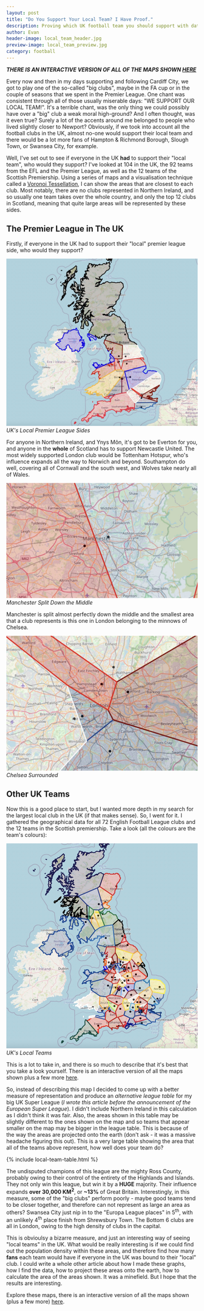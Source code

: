 ```yaml
---
layout: post
title: "Do You Support Your Local Team? I Have Proof."
description: Proving which UK football team you should support with data. 
author: Evan
header-image: local_team_header.jpg
preview-image: local_team_preview.jpg
category: football
---
```

***THERE IS AN INTERACTIVE VERSION OF ALL OF THE MAPS SHOWN <a href='{{ site.baseurl }}/closest-teams' target = '_blank'>HERE</a>***

Every now and then in my days supporting and following Cardiff City, we got to play one of the so-called "big clubs", maybe in the FA cup or in the couple of seasons that we spent in the Premier League. One chant was consistent through all of those usually miserable days: "WE SUPPORT OUR LOCAL TEAM!". It's a terrible chant, was the only thing we could possibly have over a "big" club a weak moral high-ground? And I often thought, was it even true? Surely a lot of the accents around me belonged to people who lived slightly closer to Newport? Obviously, if we took into account all the football clubs in the UK, almost no-one would support their local team and there would be a lot more fans of Hampton & Richmond Borough, Slough Town, or Swansea City, for example. 

Well, I've set out to see if everyone in the UK **had** to support their "local team", who would they support? I've looked at 104 in the UK, the 92 teams from the EFL and the Premier League, as well as the 12 teams of the Scottish Premiership. Using a series of maps and a visualisation technique called a <a href = 'https://en.wikipedia.org/wiki/Voronoi_diagram' target = '_blank'>Voronoi Tessellation</a>, I can show the areas that are closest to each club. Most notably, there are no clubs represented in Northern Ireland, and so usually one team takes over the whole country, and only the top 12 clubs in Scotland, meaning that quite large areas will be represented by these sides.

## The Premier League in The UK

Firstly, if everyone in the UK had to support their "local" premier league side, who would they support? 

![UK Local Premier League Sides](/assets/img/premier_league_uk.jpg)*UK's Local Premier League Sides*

For anyone in Northern Ireland, and Ynys Môn, it's got to be Everton for you, and anyone in the **whole** of Scotland has to support Newcastle United. The most widely supported London club would be Tottenham Hotspur, who's influence expands all the way to Norwich and beyond. Southampton do well, covering all of Cornwall and the south west, and Wolves take nearly all of Wales. 

![Manchester Split](/assets/img/manchester_split.jpg)*Manchester Split Down the Middle*

Manchester is split almost perfectly down the middle and the smallest area that a club represents is this one in London belonging to the minnows of Chelsea. 

![Chelsea Surrounded](/assets/img/chelsea_area.jpg)*Chelsea Surrounded*

## Other UK Teams

Now this is a good place to start, but I wanted more depth in my search for the largest local club in the UK (if that makes sense). So, I went for it. I gathered the geographical data for all 72 English Football League clubs and the 12 teams in the Scottish premiership. Take a look (all the colours are the team's colours):

![UK Local Teams](/assets/img/all_clubs_uk.jpg)*UK's Local Teams*

This is a lot to take in, and there is so much to describe that it's best that you take a look yourself. There is an interactive version of all the maps shown plus a few more <a href='{{ site.baseurl }}/closest-teams' target = '_blank'>here</a>. 

So, instead of describing this map I decided to come up with a better measure of representation and produce an *alternative league table* for my big UK Super League (*I wrote this article before the announcement of the European Super League*). I didn't include Northern Ireland in this calculation as I didn't think it was fair. Also, the areas shown in this table may be slightly different to the ones shown on the map and so teams that appear smaller on the map may be bigger in the league table. This is because of the way the areas are projected onto the earth (don't ask - it was a massive headache figuring this out). This is a very large table showing the area that all of the teams above represent, how well does your team do?

{% include local-team-table.html %}

The undisputed champions of this league are the mighty Ross County, probably owing to their control of the entirety of the Highlands and Islands. They not only win this league, but win it by a **HUGE** majority. Their influence expands **over 30,000 KM<sup>2</sup>**, or **~13%** of Great Britain. Interestingly, in this measure, some of the "big clubs" perform poorly - maybe good teams tend to be closer together, and therefore can not represent as large an area as others? Swansea City just nip in to the "Europa League places" in 5<sup>th</sup>, with an unlikely 4<sup>th</sup> place finish from Shrewsbury Town. The Bottom 6 clubs are all in London, owing to the high density of clubs in the capital.

This is obvioulsy a bizarre measure, and just an interesting way of seeing "local teams" in the UK. What would be really interesting is if we could find out the population density within these areas, and therefore find how many **fans** each team would have if everyone in the UK was bound to their "local" club. I could write a whole other article about how I made these graphs, how I find the data, how to project these areas onto the earth, how to calculate the area of the areas shown. It was a minefield. But I hope that the results are interesting.

Explore these maps, there is an interactive version of all the maps shown (plus a few more) <a href='{{ site.baseurl }}/closest-teams' target = '_blank'>here</a>.  